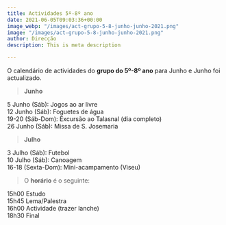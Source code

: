 ```yaml
---
title: Actividades 5º-8º ano
date: 2021-06-05T09:03:36+00:00
image_webp: "/images/act-grupo-5-8-junho-junho-2021.png"
image: "/images/act-grupo-5-8-junho-junho-2021.png"
author: Direcção
description: This is meta description

---
```

O calendário de actividades do **grupo do 5º-8º ano** para Junho e Junho foi actualizado. 

> **Junho**  

5 Junho (Sáb): Jogos ao ar livre  
12 Junho (Sáb): Foguetes de água  
19-20 (Sáb-Dom): Excursão ao Talasnal (dia completo)  
26 Junho (Sáb): Missa de S. Josemaria  

> **Julho**  

3 Julho (Sáb): Futebol  
10 Julho (Sáb): Canoagem  
16-18 (Sexta-Dom): Mini-acampamento (Viseu)  


> O **horário** é o seguinte:  

15h00 Estudo  
15h45 Lema/Palestra  
16h00 Actividade (trazer lanche)  
18h30 Final  
